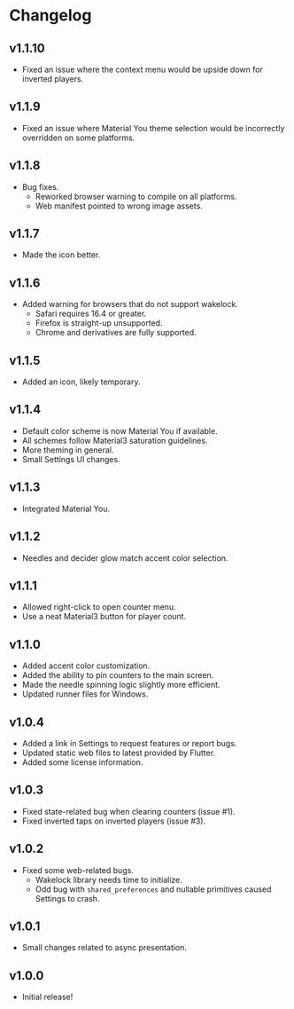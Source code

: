 # Changelog
## v1.1.10
* Fixed an issue where the context menu would be upside down for inverted players.

## v1.1.9
* Fixed an issue where Material You theme selection would be incorrectly overridden on some platforms.

## v1.1.8
* Bug fixes.
  * Reworked browser warning to compile on all platforms.
  * Web manifest pointed to wrong image assets.

## v1.1.7
* Made the icon better.

## v1.1.6
* Added warning for browsers that do not support wakelock.
  * Safari requires 16.4 or greater.
  * Firefox is straight-up unsupported.
  * Chrome and derivatives are fully supported.

## v1.1.5
* Added an icon, likely temporary.

## v1.1.4
* Default color scheme is now Material You if available.
* All schemes follow Material3 saturation guidelines.
* More theming in general.
* Small Settings UI changes.

## v1.1.3
* Integrated Material You.

## v1.1.2
* Needles and decider glow match accent color selection.

## v1.1.1
* Allowed right-click to open counter menu.
* Use a neat Material3 button for player count.

## v1.1.0
* Added accent color customization.
* Added the ability to pin counters to the main screen.
* Made the needle spinning logic slightly more efficient.
* Updated runner files for Windows.

## v1.0.4
* Added a link in Settings to request features or report bugs.
* Updated static web files to latest provided by Flutter.
* Added some license information.

## v1.0.3
* Fixed state-related bug when clearing counters (issue #1).
* Fixed inverted taps on inverted players (issue #3).

## v1.0.2
* Fixed some web-related bugs.
  * Wakelock library needs time to initialize.
  * Odd bug with `shared_preferences` and nullable primitives caused Settings to crash.

## v1.0.1
* Small changes related to async presentation.

## v1.0.0
* Initial release!
